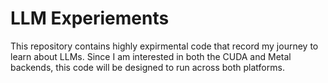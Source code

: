 # LLM Experiements

This repository contains highly expirmental code that record my journey to learn about LLMs. Since I am interested in both the CUDA and Metal backends,
this code will be designed to run across both platforms. 
